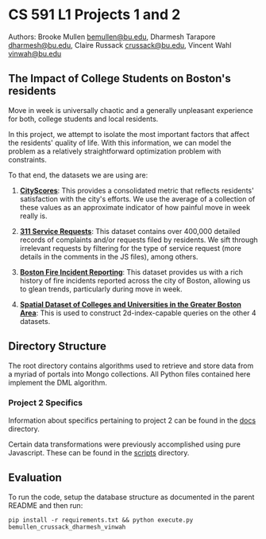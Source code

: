 # CS 591 L1 Projects 1 and 2

Authors: Brooke Mullen <bemullen@bu.edu>, Dharmesh Tarapore <dharmesh@bu.edu>, Claire Russack <crussack@bu.edu>, Vincent Wahl <vinwah@bu.edu>

## The Impact of College Students on Boston's residents

Move in week is universally chaotic and a generally unpleasant experience for both, college students
and local residents. 

In this project, we attempt to isolate the most important factors that affect the residents' quality
of life. With this information, we can model the problem as a relatively straightforward optimization
problem with constraints.

To that end, the datasets we are using are:

1. <strong><a href="https://data.boston.gov/dataset/cityscore">CityScores</a></strong>: This provides a consolidated metric that reflects residents' satisfaction with the city's efforts. We use the average of a collection of these values as an approximate indicator of how painful move in week really is.

2. <strong><a href="https://data.boston.gov/dataset/311-service-requests/resource/2968e2c0-d479-49ba-a884-4ef523ada3c0">311 Service Requests</a></strong>: This dataset contains over 400,000 detailed records of complaints and/or requests filed by residents. We sift through irrelevant requests by filtering for the type of service request (more details in the comments in the JS files), among others.

3. <strong><a href="https://data.boston.gov/dataset/fire-incident-reporting">Boston Fire Incident Reporting</a></strong>: This dataset provides us with a rich history of fire incidents reported across the city of Boston, allowing us to glean trends, particularly during move in week.

4. <strong><a href="gis.cityofboston.gov/arcgis/rest/services/Education/OpenData/MapServer/2">Spatial Dataset of Colleges and Universities in the Greater Boston Area</a></strong>: This is used to construct 2d-index-capable queries on the other 4 datasets.

## Directory Structure

The root directory contains algorithms used to retrieve and store data from a myriad of portals into Mongo collections. All Python files contained here implement the DML algorithm.

### Project 2 Specifics

Information about specifics pertaining to project 2 can be found in the <a href="docs/">docs</a> directory.

Certain data transformations were previously accomplished using pure Javascript. These can be found in the <a href="scripts/">scripts</a> directory.


## Evaluation

To run the code, setup the database structure as documented in the parent README and then run:


<code>pip install -r requirements.txt && python execute.py bemullen_crussack_dharmesh_vinwah</code>